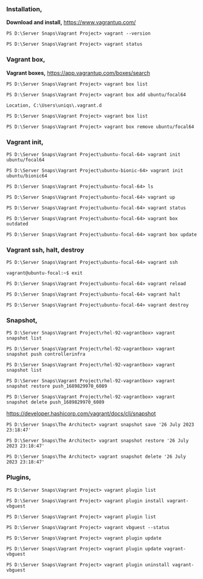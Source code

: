 ### Installation,

**Download and install,** https://www.vagrantup.com/

`PS D:\Server Snaps\Vagrant Project> vagrant --version`

`PS D:\Server Snaps\Vagrant Project> vagrant status`


### Vagrant box,

**Vagrant boxes,** https://app.vagrantup.com/boxes/search

`PS D:\Server Snaps\Vagrant Project> vagrant box list`

`PS D:\Server Snaps\Vagrant Project> vagrant box add ubuntu/focal64`

    Location, C:\Users\uniqs\.vagrant.d

`PS D:\Server Snaps\Vagrant Project> vagrant box list`

`PS D:\Server Snaps\Vagrant Project> vagrant box remove ubuntu/focal64`


### Vagrant init,

`PS D:\Server Snaps\Vagrant Project\ubuntu-focal-64> vagrant init ubuntu/focal64`

`PS D:\Server Snaps\Vagrant Project\ubuntu-bionic-64> vagrant init ubuntu/bionic64`

`PS D:\Server Snaps\Vagrant Project\ubuntu-focal-64> ls`

`PS D:\Server Snaps\Vagrant Project\ubuntu-focal-64> vagrant up`

`PS D:\Server Snaps\Vagrant Project\ubuntu-focal-64> vagrant status`

`PS D:\Server Snaps\Vagrant Project\ubuntu-focal-64> vagrant box outdated`

`PS D:\Server Snaps\Vagrant Project\ubuntu-focal-64> vagrant box update`


### Vagrant ssh, halt, destroy

`PS D:\Server Snaps\Vagrant Project\ubuntu-focal-64> vagrant ssh`

`vagrant@ubuntu-focal:~$ exit`

`PS D:\Server Snaps\Vagrant Project\ubuntu-focal-64> vagrant reload`

`PS D:\Server Snaps\Vagrant Project\ubuntu-focal-64> vagrant halt`

`PS D:\Server Snaps\Vagrant Project\ubuntu-focal-64> vagrant destroy`


### Snapshot,

`PS D:\Server Snaps\Vagrant Project\rhel-92-vagrantbox> vagrant snapshot list           `

`PS D:\Server Snaps\Vagrant Project\rhel-92-vagrantbox> vagrant snapshot push controllerinfra`

`PS D:\Server Snaps\Vagrant Project\rhel-92-vagrantbox> vagrant snapshot list`

`PS D:\Server Snaps\Vagrant Project\rhel-92-vagrantbox> vagrant snapshot restore push_1689829970_6089`

`PS D:\Server Snaps\Vagrant Project\rhel-92-vagrantbox> vagrant snapshot delete push_1689829970_6089`

https://developer.hashicorp.com/vagrant/docs/cli/snapshot

`PS D:\Server Snaps\The Architect> vagrant snapshot save '26 July 2023 23:18:47'`

`PS D:\Server Snaps\The Architect> vagrant snapshot restore '26 July 2023 23:18:47'`

`PS D:\Server Snaps\The Architect> vagrant snapshot delete '26 July 2023 23:18:47'`


### Plugins,

`PS D:\Server Snaps\Vagrant Project> vagrant plugin list`

`PS D:\Server Snaps\Vagrant Project> vagrant plugin install vagrant-vbguest`

`PS D:\Server Snaps\Vagrant Project> vagrant plugin list`

`PS D:\Server Snaps\Vagrant Project> vagrant vbguest --status`

`PS D:\Server Snaps\Vagrant Project> vagrant plugin update `

`PS D:\Server Snaps\Vagrant Project> vagrant plugin update vagrant-vbguest`

`PS D:\Server Snaps\Vagrant Project> vagrant plugin uninstall vagrant-vbguest`

<br>
